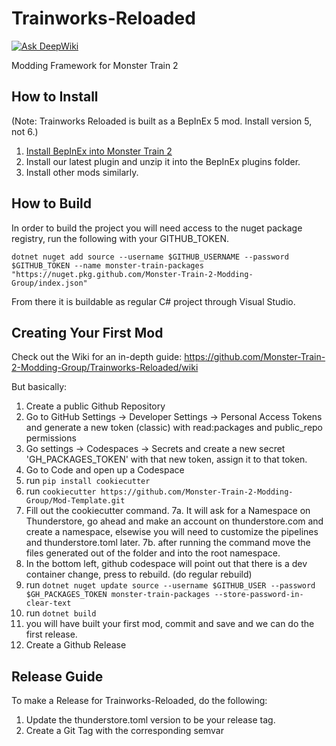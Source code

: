 # Trainworks-Reloaded
[![Ask DeepWiki](https://deepwiki.com/badge.svg)](https://deepwiki.com/Monster-Train-2-Modding-Group/Trainworks-Reloaded)

Modding Framework for Monster Train 2

## How to Install

(Note: Trainworks Reloaded is built as a BepInEx 5 mod. Install version 5, not 6.)

1. [Install BepInEx into Monster Train 2](https://docs.bepinex.dev/articles/user_guide/installation/index.html)
2. Install our latest plugin and unzip it into the BepInEx plugins folder.
3. Install other mods similarly.

## How to Build

In order to build the project you will need access to the nuget package registry, run the following with your GITHUB_TOKEN.

`dotnet nuget add source --username $GITHUB_USERNAME --password $GITHUB_TOKEN --name monster-train-packages "https://nuget.pkg.github.com/Monster-Train-2-Modding-Group/index.json"`

From there it is buildable as regular C# project through Visual Studio.


## Creating Your First Mod

Check out the Wiki for an in-depth guide: https://github.com/Monster-Train-2-Modding-Group/Trainworks-Reloaded/wiki

But basically:
1. Create a public Github Repository
2. Go to  GitHub Settings → Developer Settings → Personal Access Tokens and generate a new token (classic) with read:packages and public_repo permissions
3. Go settings -> Codespaces -> Secrets and create a new secret 'GH_PACKAGES_TOKEN' with that new token, assign it to that token.
4. Go to Code and open up a Codespace
5. run `pip install cookiecutter`
6. run `cookiecutter https://github.com/Monster-Train-2-Modding-Group/Mod-Template.git`
7. Fill out the cookiecutter command.
7a. It will ask for a Namespace on Thunderstore, go ahead and make an account on thunderstore.com and create a namespace, elsewise you will need to customize the pipelines and thunderstore.toml later.
7b. after running the command move the files generated out of the folder and into the root namespace.
8. In the bottom left, github codespace will point out that there is a dev container change, press to rebuild. (do regular rebuild)
9. run `dotnet nuget update source --username $GITHUB_USER --password $GH_PACKAGES_TOKEN monster-train-packages --store-password-in-clear-text`
10. run `dotnet build`
11. you will have built your first mod, commit and save and we can do the first release.
12. Create a Github Release

## Release Guide

To make a Release for Trainworks-Reloaded, do the following:
1. Update the thunderstore.toml version to be your release tag.
2. Create a Git Tag with the corresponding semvar
